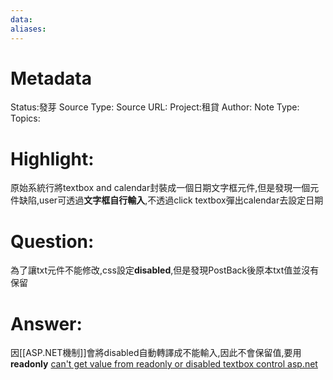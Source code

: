 ```yaml
---
data:
aliases:
---
```

# Metadata
Status:發芽
Source Type:
Source URL:
Project:租貸
Author:
Note Type:
Topics:


# Highlight:
原始系統行將textbox and calendar封裝成一個日期文字框元件,但是發現一個元件缺陷,user可透過**文字框自行輸入**,不透過click textbox彈出calendar去設定日期
# Question:
為了讓txt元件不能修改,css設定**disabled**,但是發現PostBack後原本txt值並沒有保留
# Answer:
因[[ASP.NET機制]]會將disabled自動轉譯成不能輸入,因此不會保留值,要用**readonly**
[can't get value from readonly or disabled textbox control asp.net](https://stackoverflow.com/questions/10227003/cant-get-value-from-readonly-or-disabled-textbox-control-asp-net)



